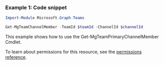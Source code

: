 ### Example 1: Code snippet

```powershellImport-Module Microsoft.Graph.Teams

Get-MgTeamChannelMember -TeamId $teamId -ChannelId $channelId
```
This example shows how to use the Get-MgTeamPrimaryChannelMember Cmdlet.
To learn about permissions for this resource, see the [permissions reference](/graph/permissions-reference).

